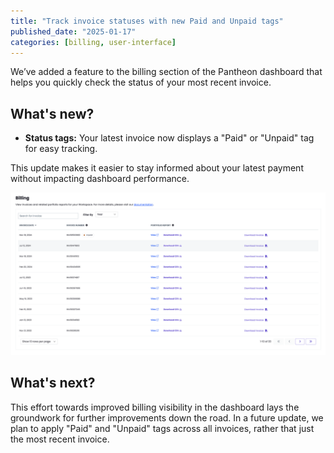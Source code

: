 ```yaml
---
title: "Track invoice statuses with new Paid and Unpaid tags"
published_date: "2025-01-17"
categories: [billing, user-interface]
---
```

We’ve added a feature to the billing section of the Pantheon dashboard that helps you quickly check the status of your most recent invoice.

## What's new?

* **Status tags:** Your latest invoice now displays a "Paid" or "Unpaid" tag for easy tracking.

This update makes it easier to stay informed about your latest payment without impacting dashboard performance.

![New invoice status tags](../images/release-notes/2024/invoice-tags.png)

## What's next?

This effort towards improved billing visibility in the dashboard lays the groundwork for further improvements down the road. In a future update, we plan to apply "Paid" and "Unpaid" tags across all invoices, rather that just the most recent invoice. 